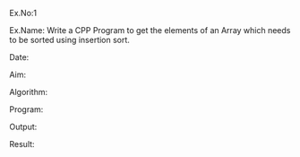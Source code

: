 Ex.No:1

Ex.Name: Write a CPP Program to get the elements of an Array which needs to be sorted using insertion sort.

Date:

Aim:


Algorithm:





Program:



Output:



 Result:


